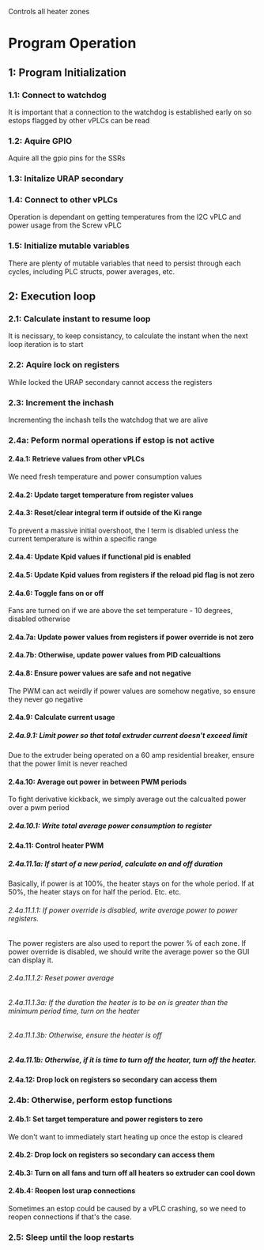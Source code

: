 Controls all heater zones

# Program Operation

## 1: Program Initialization
### 1.1: Connect to watchdog
It is important that a connection to the watchdog is established early on so
estops flagged by other vPLCs can be read
### 1.2: Aquire GPIO
Aquire all the gpio pins for the SSRs
### 1.3: Initalize URAP secondary
### 1.4: Connect to other vPLCs
Operation is dependant on getting temperatures from the I2C vPLC and power usage
from the Screw vPLC
### 1.5: Initialize mutable variables
There are plenty of mutable variables that need to persist through each cycles,
including PLC structs, power averages, etc.
## 2: Execution loop 
### 2.1: Calculate instant to resume loop
It is necissary, to keep consistancy, to calculate the instant when the next
loop iteration is to start
### 2.2: Aquire lock on registers
While locked the URAP secondary cannot access the registers
### 2.3: Increment the inchash
Incrementing the inchash tells the watchdog that we are alive
### 2.4a: Peform normal operations if estop is not active
#### 2.4a.1: Retrieve values from other vPLCs
We need fresh temperature and power consumption values
#### 2.4a.2: Update target temperature from register values
#### 2.4a.3: Reset/clear integral term if outside of the Ki range
To prevent a massive initial overshoot, the I term is disabled unless the current
temperature is within a specific range 
#### 2.4a.4: Update Kpid values if functional pid is enabled
#### 2.4a.5: Update Kpid values from registers if the reload pid flag is not zero
#### 2.4a.6: Toggle fans on or off
Fans are turned on if we are above the set temperature - 10 degrees, disabled
otherwise
#### 2.4a.7a: Update power values from registers if power override is not zero
#### 2.4a.7b: Otherwise, update power values from PID calcualtions
#### 2.4a.8: Ensure power values are safe and not negative
The PWM can act weirdly if power values are somehow negative, so ensure they never
go negative
#### 2.4a.9: Calculate current usage
##### 2.4a.9.1: Limit power so that total extruder current doesn't exceed limit
Due to the extruder being operated on a 60 amp residential breaker, ensure that
the power limit is never reached
#### 2.4a.10: Average out power in between PWM periods
To fight derivative kickback, we simply average out the calcualted power over
a pwm period
##### 2.4a.10.1: Write total average power consumption to register
#### 2.4a.11: Control heater PWM
##### 2.4a.11.1a: If start of a new period, calculate on and off duration
Basically, if power is at 100%, the heater stays on for the whole period. If
at 50%, the heater stays on for half the period. Etc. etc.
###### 2.4a.11.1.1: If power override is disabled, write average power to power registers.
The power registers are also used to report the power % of each zone. If
power override is disabled, we should write the average power so the GUI can
display it.
###### 2.4a.11.1.2: Reset power average
###### 2.4a.11.1.3a: If the duration the heater is to be on is greater than the minimum period time, turn on the heater
###### 2.4a.11.1.3b: Otherwise, ensure the heater is off
##### 2.4a.11.1b: Otherwise, if it is time to turn off the heater, turn off the heater.
#### 2.4a.12: Drop lock on registers so secondary can access them
### 2.4b: Otherwise, perform estop functions
#### 2.4b.1: Set target temperature and power registers to zero
We don't want to immediately start heating up once the estop is cleared
#### 2.4b.2: Drop lock on registers so secondary can access them
#### 2.4b.3: Turn on all fans and turn off all heaters so extruder can cool down
#### 2.4b.4: Reopen lost urap connections
Sometimes an estop could be caused by a vPLC crashing, so we need to reopen
connections if that's the case.
### 2.5: Sleep until the loop restarts
